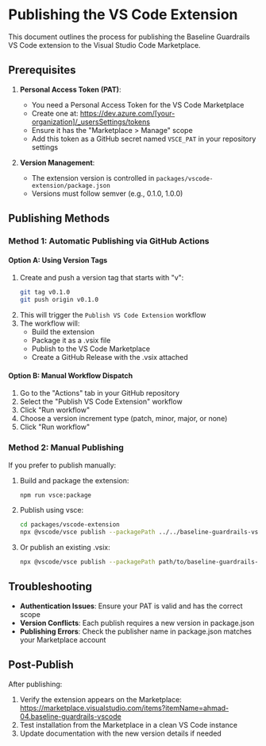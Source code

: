 # Publishing the VS Code Extension

This document outlines the process for publishing the Baseline Guardrails VS Code extension to the Visual Studio Code Marketplace.

## Prerequisites

1. **Personal Access Token (PAT)**:
   - You need a Personal Access Token for the VS Code Marketplace
   - Create one at: https://dev.azure.com/[your-organization]/_usersSettings/tokens
   - Ensure it has the "Marketplace > Manage" scope
   - Add this token as a GitHub secret named `VSCE_PAT` in your repository settings

2. **Version Management**:
   - The extension version is controlled in `packages/vscode-extension/package.json`
   - Versions must follow semver (e.g., 0.1.0, 1.0.0)

## Publishing Methods

### Method 1: Automatic Publishing via GitHub Actions

#### Option A: Using Version Tags

1. Create and push a version tag that starts with "v":
   ```bash
   git tag v0.1.0
   git push origin v0.1.0
   ```
2. This will trigger the `Publish VS Code Extension` workflow
3. The workflow will:
   - Build the extension
   - Package it as a .vsix file
   - Publish to the VS Code Marketplace
   - Create a GitHub Release with the .vsix attached

#### Option B: Manual Workflow Dispatch

1. Go to the "Actions" tab in your GitHub repository
2. Select the "Publish VS Code Extension" workflow
3. Click "Run workflow"
4. Choose a version increment type (patch, minor, major, or none)
5. Click "Run workflow"

### Method 2: Manual Publishing

If you prefer to publish manually:

1. Build and package the extension:

   ```bash
   npm run vsce:package
   ```

2. Publish using vsce:

   ```bash
   cd packages/vscode-extension
   npx @vscode/vsce publish --packagePath ../../baseline-guardrails-vscode.vsix
   ```

3. Or publish an existing .vsix:
   ```bash
   npx @vscode/vsce publish --packagePath path/to/baseline-guardrails-vscode.vsix
   ```

## Troubleshooting

- **Authentication Issues**: Ensure your PAT is valid and has the correct scope
- **Version Conflicts**: Each publish requires a new version in package.json
- **Publishing Errors**: Check the publisher name in package.json matches your Marketplace account

## Post-Publish

After publishing:

1. Verify the extension appears on the Marketplace: https://marketplace.visualstudio.com/items?itemName=ahmad-04.baseline-guardrails-vscode
2. Test installation from the Marketplace in a clean VS Code instance
3. Update documentation with the new version details if needed
